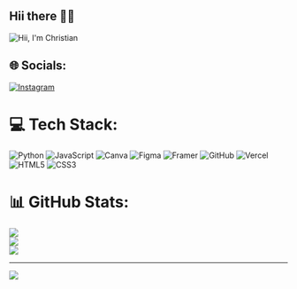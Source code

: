 ## Hii there 👋🏻
![Hii, I'm Christian](https://private-user-images.githubusercontent.com/167200722/398213031-96532498-1c54-4cbe-b1fd-38fba81ddf05.jpg?jwt=eyJhbGciOiJIUzI1NiIsInR5cCI6IkpXVCJ9.eyJpc3MiOiJnaXRodWIuY29tIiwiYXVkIjoicmF3LmdpdGh1YnVzZXJjb250ZW50LmNvbSIsImtleSI6ImtleTUiLCJleHAiOjE3MzQ5NzI1MzAsIm5iZiI6MTczNDk3MjIzMCwicGF0aCI6Ii8xNjcyMDA3MjIvMzk4MjEzMDMxLTk2NTMyNDk4LTFjNTQtNGNiZS1iMWZkLTM4ZmJhODFkZGYwNS5qcGc_WC1BbXotQWxnb3JpdGhtPUFXUzQtSE1BQy1TSEEyNTYmWC1BbXotQ3JlZGVudGlhbD1BS0lBVkNPRFlMU0E1M1BRSzRaQSUyRjIwMjQxMjIzJTJGdXMtZWFzdC0xJTJGczMlMkZhd3M0X3JlcXVlc3QmWC1BbXotRGF0ZT0yMDI0MTIyM1QxNjQzNTBaJlgtQW16LUV4cGlyZXM9MzAwJlgtQW16LVNpZ25hdHVyZT1kNjQ0OWMyZGRiMzQ1NjNhNjFjMmZmNjA0ZjViNGE0NzYzYjFjY2E2Y2MyYjc4Nzk1NDJjZjcyODI3YjM2MTRjJlgtQW16LVNpZ25lZEhlYWRlcnM9aG9zdCJ9.zIlBIwRE99xlr4J2qR5zZQ_U8veF3WM8XdbTRhbPsQo)
## 🌐 Socials:
[![Instagram](https://img.shields.io/badge/Instagram-%23E4405F.svg?logo=Instagram&logoColor=white)](https://instagram.com/g_christian_s) 

# 💻 Tech Stack:
![Python](https://img.shields.io/badge/python-3670A0?style=for-the-badge&logo=python&logoColor=ffdd54) ![JavaScript](https://img.shields.io/badge/javascript-%23323330.svg?style=for-the-badge&logo=javascript&logoColor=%23F7DF1E) ![Canva](https://img.shields.io/badge/Canva-%2300C4CC.svg?style=for-the-badge&logo=Canva&logoColor=white) ![Figma](https://img.shields.io/badge/figma-%23F24E1E.svg?style=for-the-badge&logo=figma&logoColor=white) ![Framer](https://img.shields.io/badge/Framer-black?style=for-the-badge&logo=framer&logoColor=blue) ![GitHub](https://img.shields.io/badge/github-%23121011.svg?style=for-the-badge&logo=github&logoColor=white) ![Vercel](https://img.shields.io/badge/vercel-%23000000.svg?style=for-the-badge&logo=vercel&logoColor=white) ![HTML5](https://img.shields.io/badge/html5-%23E34F26.svg?style=for-the-badge&logo=html5&logoColor=white) ![CSS3](https://img.shields.io/badge/css3-%231572B6.svg?style=for-the-badge&logo=css3&logoColor=white)
# 📊 GitHub Stats:
![](https://github-readme-stats.vercel.app/api?username=gchristiansun&theme=dark&hide_border=false&include_all_commits=false&count_private=false)<br/>
![](https://github-readme-streak-stats.herokuapp.com/?user=gchristiansun&theme=dark&hide_border=false)<br/>
![](https://github-readme-stats.vercel.app/api/top-langs/?username=gchristiansun&theme=dark&hide_border=false&include_all_commits=false&count_private=false&layout=compact)

---
[![](https://visitcount.itsvg.in/api?id=gchristiansun&icon=0&color=0)](https://visitcount.itsvg.in)

<!-- Proudly created with GPRM ( https://gprm.itsvg.in ) -->
